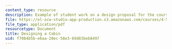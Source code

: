 ```yaml
---
content_type: resource
description: Example of student work on a design proposal for the course project.
file: https://ol-ocw-studio-app-production.s3.amazonaws.com/courses/4-500-introduction-to-design-computing-fall-2008/f7084b5be6aa20ec58e369d83beb8497_assn1_6.pdf
file_type: application/pdf
resourcetype: Document
title: Designing a Cabin
uid: f7084b5b-e6aa-20ec-58e3-69d83beb8497
---
```

